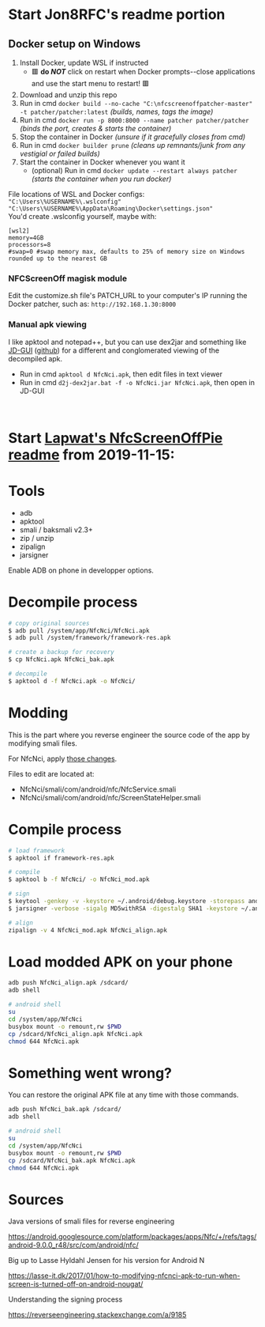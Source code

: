 # Start Jon8RFC's readme portion
## Docker setup on Windows
1. Install Docker, update WSL if instructed
   * 🟥 **do _NOT_** click on restart when Docker prompts--close applications and use the start menu to restart! 🟥
2. Download and unzip this repo
3. Run in cmd ```docker build --no-cache "C:\nfcscreenoffpatcher-master" -t patcher/patcher:latest``` _(builds, names, tags the image)_
4. Run in cmd ```docker run -p 8000:8000 --name patcher patcher/patcher``` _(binds the port, creates & starts the container)_
5. Stop the container in Docker _(unsure if it gracefully closes from cmd)_
6. Run in cmd ```docker builder prune``` _(cleans up remnants/junk from any vestigial or failed builds)_
7. Start the container in Docker whenever you want it
   * (optional) Run in cmd ```docker update --restart always patcher``` _(starts the container when you run docker)_  

File locations of WSL and Docker configs:  
```"C:\Users\%USERNAME%\.wslconfig"```  
```"C:\Users\%USERNAME%\AppData\Roaming\Docker\settings.json"```  
You'd create .wslconfig yourself, maybe with:  
```
[wsl2]
memory=4GB
processors=8
#swap=0 #swap memory max, defaults to 25% of memory size on Windows rounded up to the nearest GB
```
### NFCScreenOff magisk module
Edit the customize.sh file's PATCH_URL to your computer's IP running the Docker patcher, such as: ```http://192.168.1.30:8000```

### Manual apk viewing
I like apktool and notepad++, but you can use dex2jar and something like [JD-GUI](http://java-decompiler.github.io/) ([github](https://github.com/java-decompiler/jd-gui)) for a different and conglomerated viewing of the decompiled apk.  
* Run in cmd ```apktool d NfcNci.apk```, then edit files in text viewer  
* Run in cmd ```d2j-dex2jar.bat -f -o NfcNci.jar NfcNci.apk```, then open in JD-GUI  

⠀⠀
⠀⠀
⠀⠀
# Start [Lapwat's NfcScreenOffPie readme](https://github.com/lapwat/NfcScreenOffPie/) from 2019-11-15:
# Tools
- adb
- apktool
- smali / baksmali v2.3+
- zip / unzip
- zipalign
- jarsigner

Enable ADB on phone in developper options.

# Decompile process

```sh
# copy original sources
$ adb pull /system/app/NfcNci/NfcNci.apk
$ adb pull /system/framework/framework-res.apk

# create a backup for recovery
$ cp NfcNci.apk NfcNci_bak.apk

# decompile
$ apktool d -f NfcNci.apk -o NfcNci/
```
# Modding

This is the part where you reverse engineer the source code of the app by modifying smali files.

For NfcNci, apply [those changes](https://github.com/lapwat/NfcScreenOffPie/commit/42df7a757535490f6219ded761f42e0120031033).

Files to edit are located at:
- NfcNci/smali/com/android/nfc/NfcService.smali
- NfcNci/smali/com/android/nfc/ScreenStateHelper.smali


# Compile process

```sh
# load framework
$ apktool if framework-res.apk

# compile
$ apktool b -f NfcNci/ -o NfcNci_mod.apk

# sign
$ keytool -genkey -v -keystore ~/.android/debug.keystore -storepass android -alias androiddebugkey -keypass android -keyalg RSA -keysize 2048 -validity 10000
$ jarsigner -verbose -sigalg MD5withRSA -digestalg SHA1 -keystore ~/.android/debug.keystore -storepass android NfcNci_mod.apk androiddebugkey

# align
zipalign -v 4 NfcNci_mod.apk NfcNci_align.apk
```

# Load modded APK on your phone

```sh
adb push NfcNci_align.apk /sdcard/
adb shell

# android shell
su
cd /system/app/NfcNci
busybox mount -o remount,rw $PWD
cp /sdcard/NfcNci_align.apk NfcNci.apk
chmod 644 NfcNci.apk
```

# Something went wrong?

You can restore the original APK file at any time with those commands.

```sh
adb push NfcNci_bak.apk /sdcard/
adb shell

# android shell
su
cd /system/app/NfcNci
busybox mount -o remount,rw $PWD
cp /sdcard/NfcNci_bak.apk NfcNci.apk
chmod 644 NfcNci.apk
```

# Sources

Java versions of smali files for reverse engineering

https://android.googlesource.com/platform/packages/apps/Nfc/+/refs/tags/android-9.0.0_r48/src/com/android/nfc/

Big up to Lasse Hyldahl Jensen for his version for Android N

https://lasse-it.dk/2017/01/how-to-modifying-nfcnci-apk-to-run-when-screen-is-turned-off-on-android-nougat/

Understanding the signing process

https://reverseengineering.stackexchange.com/a/9185
